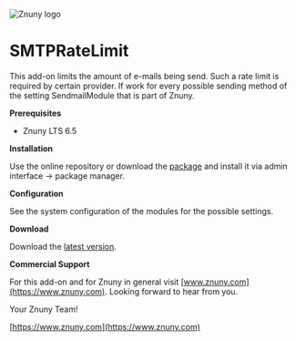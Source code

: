 ![Znuny logo](https://www.znuny.com/assets/images/logo_small.png)


SMTPRateLimit
=============

This add-on limits the amount of e-mails being send. Such a rate limit is required by certain provider.
If work for every possible sending method of the setting SendmailModule that is part of Znuny.

**Prerequisites**

- Znuny LTS 6.5

**Installation**

Use the online repository or download the [package](https://addons.znuny.com/api/addon_repos/public/2959/latest) and install it via admin interface -> package manager.

**Configuration**

See the system configuration of the modules for the possible settings.

**Download**

Download the [latest version](https://addons.znuny.com/api/addon_repos/public/2959/latest).

**Commercial Support**

For this add-on and for Znuny in general visit [www.znuny.com](https://www.znuny.com). Looking forward to hear from you.


Your Znuny Team!

[https://www.znuny.com](https://www.znuny.com)
